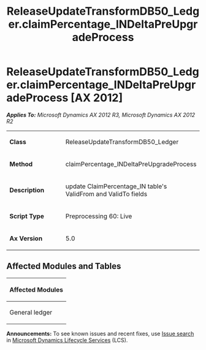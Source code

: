 ﻿---
title: ReleaseUpdateTransformDB50_Ledger.claimPercentage_INDeltaPreUpgradeProcess
TOCTitle: ReleaseUpdateTransformDB50_Ledger.claimPercentage_INDeltaPreUpgradeProcess
ms:assetid: ce1752ef-26fa-443d-5066-5828a7a9e076
ms:mtpsurl: https://msdn.microsoft.com/en-us/library/JJ719744(v=AX.60)
ms:contentKeyID: 49711310
ms.date: 05/18/2015
mtps_version: v=AX.60
---

# ReleaseUpdateTransformDB50\_Ledger.claimPercentage\_INDeltaPreUpgradeProcess [AX 2012]


_**Applies To:** Microsoft Dynamics AX 2012 R3, Microsoft Dynamics AX 2012 R2_

<table>
<colgroup>
<col style="width: 50%" />
<col style="width: 50%" />
</colgroup>
<tbody>
<tr class="odd">
<td><p><strong>Class</strong></p></td>
<td><p>ReleaseUpdateTransformDB50_Ledger</p></td>
</tr>
<tr class="even">
<td><p><strong>Method</strong></p></td>
<td><p>claimPercentage_INDeltaPreUpgradeProcess</p></td>
</tr>
<tr class="odd">
<td><p><strong>Description</strong></p></td>
<td><p>update ClaimPercentage_IN table's ValidFrom and ValidTo fields</p></td>
</tr>
<tr class="even">
<td><p><strong>Script Type</strong></p></td>
<td><p>Preprocessing 60: Live</p></td>
</tr>
<tr class="odd">
<td><p><strong>Ax Version</strong></p></td>
<td><p>5.0</p></td>
</tr>
</tbody>
</table>


## Affected Modules and Tables

<table>
<colgroup>
<col style="width: 100%" />
</colgroup>
<thead>
<tr class="header">
<th><p>Affected Modules</p></th>
</tr>
</thead>
<tbody>
<tr class="odd">
<td><p>General ledger</p></td>
</tr>
</tbody>
</table>

  
**Announcements:** To see known issues and recent fixes, use [Issue search](http://go.microsoft.com/fwlink/?linkid=389258) in [Microsoft Dynamics Lifecycle Services](http://go.microsoft.com/fwlink/?linkid=306505) (LCS).

